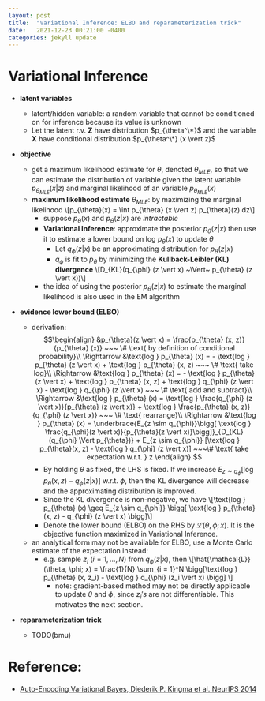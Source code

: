 ```yaml
---
layout: post
title:  "Variational Inference: ELBO and reparameterization trick"
date:   2021-12-23 00:21:00 -0400
categories: jekyll update
---
```


# Variational Inference
* **latent variables**
	* latent/hidden variable: a random variable that cannot be conditioned on for inference because its value is unknown
	* Let the latent r.v. $\mathbf{Z}$ have distribution $p_{\theta^\*}$ and the variable $\mathbf{X}$ have conditional distribution $p_{\theta^\*} (x \vert z)$
* **objective**
	* get a maximum likelihood estimate for $\theta$, denoted $\theta_{MLE}$, so that we can estimate the distribution of variable given the latent variable $p_{\theta_{MLE}}(x \vert z)$ and marginal likelihood of an variable $p_{\theta_{MLE}}(x)$
	* **maximum likelihood estimate** $\theta_{MLE}$: by maximizing the marginal likelihood
	\\[p_{\theta}(x) = \int p_{\theta} (x \vert z) p_{\theta}(z) dz\\]
		* suppose $p_{\theta} (x)$ and $p_{\theta} (z \vert x)$ are *intractable*
		* **Variational Inference**: approximate the posterior $p_{\theta}(z \vert x)$ then use it to estimate a lower bound on $\text{log } p_{\theta}(x)$ to update $\theta$
			* Let $q_{\phi} (z \vert x)$ be an approximating distribution for $p_{\theta} (z \vert x)$
			* $q_{\phi}$ is fit to $p_{\theta}$ by minimizing the **Kullback-Leibler (KL) divergence** \\[D_{KL}(q_{\phi} (z \vert x) ~\Vert~ p_{\theta} (z \vert x))\\]
		* the idea of using the posterior $p_{\theta} (z \vert x)$ to estimate the marginal likelihood is also used in the EM algorithm
* **evidence lower bound (ELBO)**
	* derivation:
	$$\begin{align}
		&p_{\theta}(z \vert x) = \frac{p_{\theta} (x, z)}{p_{\theta} (x)} ~~~ \# \text{ by definition of conditional probability}\\
		\Rightarrow &\text{log } p_{\theta} (x) = - \text{log } p_{\theta} (z \vert x) + \text{log } p_{\theta} (x, z) ~~~ \# \text{ take log}\\
		\Rightarrow &\text{log } p_{\theta} (x) = - \text{log } p_{\theta} (z \vert x) + \text{log } p_{\theta} (x, z) + \text{log } q_{\phi} (z \vert x) - \text{log } q_{\phi} (z \vert x) ~~~ \# \text{ add and subtract}\\
		\Rightarrow &\text{log } p_{\theta} (x) = \text{log } \frac{q_{\phi} (z \vert x)}{p_{\theta} (z \vert x)} + \text{log } \frac{p_{\theta} (x, z)}{q_{\phi} (z \vert x)} ~~~ \# \text{ rearrange}\\
		\Rightarrow &\text{log } p_{\theta} (x) = \underbrace{E_{z \sim q_{\phi}}\bigg[ \text{log } \frac{q_{\phi}(z \vert x)}{p_{\theta}(z \vert x)}\bigg]}_{D_{KL}(q_{\phi} \Vert p_{\theta})} + E_{z \sim q_{\phi}} [\text{log } p_{\theta}(x, z) - \text{log } q_{\phi} (z \vert x)] ~~~\# \text{ take expectation w.r.t. } z
	\end{align}
	$$
		* By holding $\theta$ as fixed, the LHS is fixed. If we increase $E_{z \sim q_{\phi}} [\text{log } p_{\theta} (x, z) - q_{\phi}(z \vert x)]$ w.r.t. $\phi$, then the KL divergence will decrease and the approximating distribution is improved. 
		* Since the KL divergence is non-negative, we have \\[\text{log } p_{\theta} (x) \geq E_{z \sim q_{\phi}} \bigg[ \text{log } p_{\theta} (x, z) - q_{\phi} (z \vert x) \bigg]\\]
		* Denote the lower bound (ELBO) on the RHS by $\mathcal{L}(\theta, \phi; x)$. It is the objective function maximized in Variational Inference.
	* an analytical form may not be available for ELBO, use a Monte Carlo estimate of the expectation instead:
		* e.g. sample $z_i ~ (i = 1, ..., N)$ from $q_{\phi} (z \vert x)$, then
		\\[\hat{\mathcal{L}}(\theta, \phi; x) = \frac{1}{N} \sum_{i = 1}^N \bigg[\text{log } p_{\theta} (x, z_i) - \text{log } q_{\phi} (z_i \vert x) \bigg] \\]
			* note: gradient-based method may not be directly applicable to update $\theta$ and $\phi$, since $z_i's$ are not differentiable. This motivates the next section.

* **reparameterization trick**
	* TODO(bmu)

# Reference: 
* [Auto-Encoding Variational Bayes, Diederik P. Kingma et al. NeurIPS 2014](https://arxiv.org/abs/1312.6114)